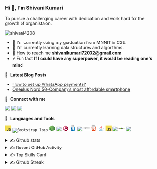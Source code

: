 ### Hi 👋, I'm Shivani Kumari 

To pursue a challenging career with dedication and work hard for the growth of organistaion.
<p align="left"> <img src="https://komarev.com/ghpvc/?username=shivani4208&label=Profile%20views&color=0e75b6&style=flat" alt="shivani4208" /> </p>

- 🎯 I'm currently doing my graduation from MNNIT in CSE.
- 📝 I'm currently learning data structures and algorithms.
- 📧 How to reach me **shivanikumari72002@gmail.com**
- ⚡ Fun fact **If I could have any superpower, it would be reading one's mind**


📕 &nbsp;**Latest Blog Posts**
<!-- BLOG-POST-LIST:START -->
- [How to set up WhatsApp payments?](https://techtrekker.in/how-to-set-up-whatsapp-payments/)
- [Oneplus Nord 5G-Company’s most affordable smartphone](https://techtrekker.in/oneplus-nord-5g-companys-most-affordable-smartphone/)
<!-- BLOG-POST-LIST:END -->

🤝 &nbsp;**Connect with me**

<code><img height="10" src="https://raw.githubusercontent.com/rahuldkjain/github-profile-readme-generator/master/src/images/icons/Social/devto.svg"/></code>
<code><img height="10" src="https://raw.githubusercontent.com/rahuldkjain/github-profile-readme-generator/master/src/images/icons/Social/linked-in-alt.svg"/></code>
<code><img height="10" src="https://raw.githubusercontent.com/rahuldkjain/github-profile-readme-generator/master/src/images/icons/Social/geeks-for-geeks.svg"/></code>
 
📙 &nbsp;**Languages and Tools**

<code><img height="20" src="https://raw.githubusercontent.com/github/explore/80688e429a7d4ef2fca1e82350fe8e3517d3494d/topics/javascript/javascript.png"></code>
<code><img src="https://v5.getbootstrap.com/docs/5.0/assets/brand/bootstrap-logo-shadow.png" alt="Bootstrap logo" width="25" height="20"></code>
<code><img height="20" src="https://raw.githubusercontent.com/github/explore/80688e429a7d4ef2fca1e82350fe8e3517d3494d/topics/nodejs/nodejs.png"></code>
<code><img height="20"  src="https://webassets.mongodb.com/_com_assets/cms/MongoDB_Logo_FullColorBlack_RGB-4td3yuxzjs.png"></code>
<code><img height="20"  src="https://raw.githubusercontent.com/devicons/devicon/master/icons/cplusplus/cplusplus-original.svg"></code>
<code><img height="20"  src="https://raw.githubusercontent.com/devicons/devicon/master/icons/css3/css3-original-wordmark.svg"></code>
<code><img height="20"  src="https://www.vectorlogo.zone/logos/dartlang/dartlang-icon.svg"></code>
<code><img height="20"  src="https://raw.githubusercontent.com/devicons/devicon/master/icons/express/express-original-wordmark.svg"></code>
<code><img height="20"  src="https://raw.githubusercontent.com/devicons/devicon/master/icons/html5/html5-original-wordmark.svg"></code>
<code><img height="20"  src="https://raw.githubusercontent.com/devicons/devicon/master/icons/java/java-original.svg"></code>
<code><img height="20"  src="https://raw.githubusercontent.com/devicons/devicon/master/icons/javascript/javascript-original.svg"></code>
<code><img height="20"  src="https://cdn.worldvectorlogo.com/logos/pug.svg"></code>
<code><img height="20"  src="https://raw.githubusercontent.com/devicons/devicon/master/icons/nodejs/nodejs-original-wordmark.svg"></code>
<code><img height="20"  src="https://raw.githubusercontent.com/devicons/devicon/master/icons/react/react-original-wordmark.sv"></code>

<details>
  <summary>✍ Github stats</summary>
  <p><img align="center" src="https://github-readme-stats.vercel.app/api?username=shivani4208&show_icons=true&locale=en&theme=radical" alt="shivani4208" /></p>
</details>

<details>
  <summary>✍ Recent GitHub Activity</summary>
  
<!--START_SECTION:activity-->
1. 🎉 Merged PR [#26](https://github.com/ContriHUB/Concise/pull/26) in [ContriHUB/Concise](https://github.com/ContriHUB/Concise)
2. 🎉 Merged PR [#51](https://github.com/ContriHUB/LeetSolve/pull/51) in [ContriHUB/LeetSolve](https://github.com/ContriHUB/LeetSolve)
3. 🎉 Merged PR [#36](https://github.com/ContriHUB/Gif-It/pull/36) in [ContriHUB/Gif-It](https://github.com/ContriHUB/Gif-It)
<!--END_SECTION:activity-->
</details>

<details>
  <summary>✍ Top Skills Card</summary>
  <p><img align="center" src="https://github-readme-stats.vercel.app/api/top-langs?username=shivani4208&show_icons=true&locale=en&layout=compact" alt="shivani4208" /></p>
</details>

<details>
  <summary>✍ Github Streak</summary>
  <p><img align="left" src="https://github-readme-streak-stats.herokuapp.com/?user=shivani4208&" alt="shivani4208" /></p>
</details>
